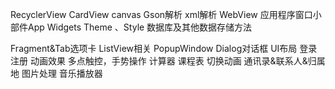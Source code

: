 RecyclerView
CardView 
canvas
Gson解析
xml解析
WebView
应用程序窗口小部件App Widgets 
Theme 、Style
数据库及其他数据存储方法

Fragment&Tab选项卡
ListView相关
PopupWindow
Dialog对话框
UI布局
登录注册
动画效果
多点触控，手势操作
计算器
课程表
切换动画
通讯录&联系人&归属地
图片处理
音乐播放器
